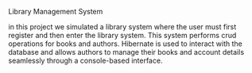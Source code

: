 Library Management System

in this project we simulated a library system where the user must first register and then enter the library system.
This system performs crud operations for books and authors.
Hibernate is used to interact with the database and allows authors to manage their books and account details seamlessly through a console-based interface.
